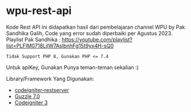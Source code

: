 # wpu-rest-api
Kode Rest API ini didapatkan hasil dari pembelajaran channel WPU by Pak Sandhika Galih, Code yang error sudah diperbaiki per Agustus 2023. Playlist Pak Sandhika : https://youtube.com/playlist?list=PLFIM0718LjIW7AsIbnhFg15t9yx4H-sQ0

```
Tidak Support PHP 8, Gunakan PHP <= 7.4
```

Untuk apiKey, Gunakan Punya teman-teman sekalian :)

Library/Framework Yang Digunakan:
* [codeigniter-restserver](https://github.com/chriskacerguis/codeigniter-restserver)
* [Guzzle 7.0](https://docs.guzzlephp.org/en/stable/overview.html#installation)
* [Codeigniter 3](https://codeigniter.com/download)
